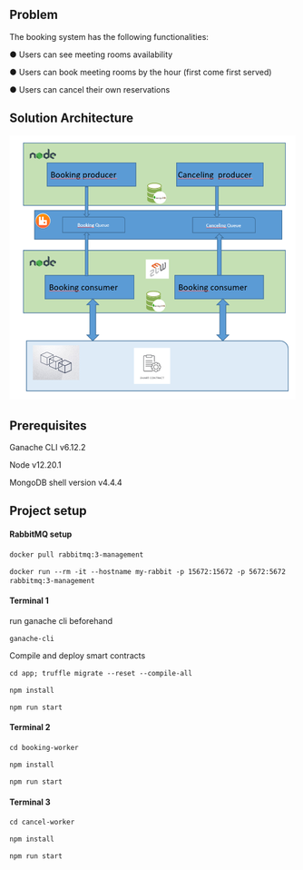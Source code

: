 ## Problem

The booking system has the following functionalities:

● Users can see meeting rooms availability

● Users can book meeting rooms by the hour (first come first served)

● Users can cancel their own reservations

## Solution Architecture

![GitHub Logo](/images/archi.PNG)


## Prerequisites

Ganache CLI v6.12.2

Node v12.20.1

MongoDB shell version v4.4.4



## Project setup

#### RabbitMQ setup
````
docker pull rabbitmq:3-management
````


````
docker run --rm -it --hostname my-rabbit -p 15672:15672 -p 5672:5672 rabbitmq:3-management

````

#### Terminal 1
run ganache cli beforehand
````
ganache-cli
````

Compile and deploy smart contracts
````
cd app; truffle migrate --reset --compile-all
````

````
npm install
````

````
npm run start
````

#### Terminal 2
````
cd booking-worker
````

````
npm install
````

````
npm run start
````

#### Terminal 3
````
cd cancel-worker
````

````
npm install
````

````
npm run start
````

